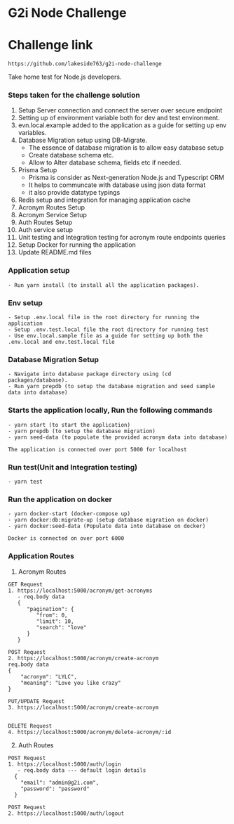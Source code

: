 # G2i Node Challenge

# Challenge link

```
https://github.com/lakeside763/g2i-node-challenge
```

Take home test for Node.js developers.

### Steps taken for the challenge solution

1. Setup Server connection and connect the server over secure endpoint
2. Setting up of environment variable both for dev and test environment.
3. evn.local.example added to the application as a guide for setting up env variables.
4. Database Migration setup using DB-Migrate.
   - The essence of database migration is to allow easy database setup
   - Create database schema etc.
   - Allow to Alter database schema, fields etc if needed.
5. Prisma Setup
   - Prisma is consider as Next-generation Node.js and Typescript ORM
   - It helps to communcate with database using json data format
   - it also provide datatype typings
6. Redis setup and integration for managing application cache
7. Acronym Routes Setup
8. Acronym Service Setup
9. Auth Routes Setup
10. Auth service setup
11. Unit testing and Integration testing for acronym route endpoints queries
12. Setup Docker for running the application
13. Update README.md files

### Application setup

```
- Run yarn install (to install all the application packages).
```

### Env setup

```
- Setup .env.local file in the root directory for running the application
- Setup .env.test.local file the root directory for running test
- Use env.local.sample file as a guide for setting up both the .env.local and env.test.local file
```

### Database Migration Setup

```
- Navigate into database package directory using (cd packages/database).
- Run yarn prepdb (to setup the database migration and seed sample data into database)
```

### Starts the application locally, Run the following commands

```
- yarn start (to start the application)
- yarn prepdb (to setup the database migration)
- yarn seed-data (to populate the provided acronym data into database)

The application is connected over port 5000 for localhost
```

### Run test(Unit and Integration testing)

```
- yarn test
```

### Run the application on docker

```
- yarn docker-start (docker-compose up)
- yarn docker:db:migrate-up (setup database migration on docker)
- yarn docker:seed-data (Populate data into database on docker)

Docker is connected on over port 6000
```

### Application Routes

1. Acronym Routes

```
GET Request
1. https://localhost:5000/acronym/get-acronyms
   - req.body data
   {
      "pagination": {
         "from": 0,
         "limit": 10,
         "search": "love"
      }
   }

POST Request
2. https://localhost:5000/acronym/create-acronym
req.body data
{
    "acronym": "LYLC",
    "meaning": "Love you like crazy"
}

PUT/UPDATE Request
3. https://localhost:5000/acronym/create-acronym


DELETE Request
4. https://localhost:5000/acronym/delete-acronym/:id
```

2. Auth Routes

```
POST Request
1. https://localhost:5000/auth/login
   - req.body data --- default login details
  {
    "email": "admin@g2i.com",
    "password": "password"
  }

POST Request
2. https://localhost:5000/auth/logout
```
